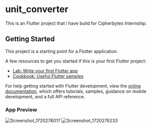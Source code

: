 # unit_converter

This is an Flutter project that i have build for Cipherbytes Internship.
## Getting Started

This project is a starting point for a Flutter application.

A few resources to get you started if this is your first Flutter project:

- [Lab: Write your first Flutter app](https://docs.flutter.dev/get-started/codelab)
- [Cookbook: Useful Flutter samples](https://docs.flutter.dev/cookbook)

For help getting started with Flutter development, view the
[online documentation](https://docs.flutter.dev/), which offers tutorials,
samples, guidance on mobile development, and a full API reference.

### App Preview

![Screenshot_1720276017](https://github.com/Lankesh-M/CBTCIP/assets/125749885/4ddc453f-b5c1-4a1f-88b0-cccc684d7d1b)
![Screenshot_1720276233](https://github.com/Lankesh-M/CBTCIP/assets/125749885/0b1056a1-d488-463b-9460-e4c1569593da)
